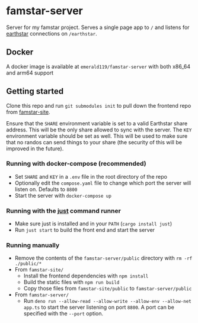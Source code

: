 # famstar-server
Server for my famstar project. Serves a single page app to `/` and listens for [earthstar](https://github.com/earthstar-project/earthstar) connections on `/earthstar`.

## Docker
A docker image is available at `emerald119/famstar-server` with both x86_64 and arm64 support

## Getting started

Clone this repo and run `git submodules init` to pull down the frontend repo from [famstar-site](https://github.com/AnActualEmerald/famstar-site).

Ensure that the `SHARE` environment variable is set to a valid Earthstar share address. This will be the only share allowed to sync with the server. The `KEY` environment variable should be set as well. This will be used to make sure that no randos can send things to your share (the security of this will be improved in the future).

### Running with docker-compose (recommended)

- Set `SHARE` and `KEY` in a `.env` file in the root directory of the repo
- Optionally edit the `compose.yaml` file to change which port the server will listen on. Defaults to `8800`
- Start the server with `docker-compose up`

### Running with the [just](https://github.com/casey/just) command runner

- Make sure just is installed and in your `PATH` (`cargo install just`)
- Run `just start` to build the front end and start the server

### Running manually

- Remove the contents of the `famstar-server/public` directory with `rm -rf ./public/*`
- From `famstar-site/`
  - Install the frontend dependencies with `npm install`
  - Build the static files with `npm run build`
  - Copy those files from `famstar-site/public` to `famstar-server/public`
- From `famstar-server/`
  - Run `deno run --allow-read --allow-write --allow-env --allow-net app.ts` to start the server listening on port `8800`. A port can be specified with the `--port` option.
